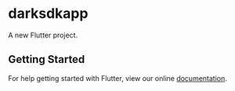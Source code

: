 # darksdkapp

A new Flutter project.

## Getting Started

For help getting started with Flutter, view our online
[documentation](https://flutter.io/).
